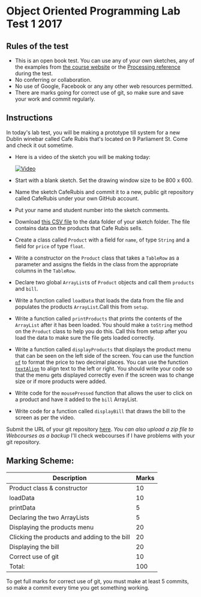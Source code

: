 # Object Oriented Programming Lab Test 1 2017

## Rules of the test
- This is an open book test. You can use any of your own sketches, any of the examples from [the course website](https://github.com/skooter500/OOP-2017-2018) or the [Processing reference](https://processing.org/reference/) during the test.
- No conferring or collaboration.
- No use of Google, Facebook or any any other web resources permitted.
- There are marks going for correct use of git, so make sure and save your work and commit regularly.

## Instructions

In today's lab test, you will be making a prototype till system for a new Dublin winebar called Cafe Rubis that's located on 9 Parliament St. Come and check it out sometime.

- Here is a video of the sketch you will be making today:

  [![Video](http://img.youtube.com/vi/vT8zZTmGnAU/0.jpg)](http://www.youtube.com/watch?v=vT8zZTmGnAU)

- Start with a blank sketch. Set the drawing window size to be 800 x 600.
- Name the sketch CafeRubis and commit it to a new, public git repository called CafeRubis under your own GitHub account.
- Put your name and student number into the sketch comments.
- Download [this CSV file](https://raw.githubusercontent.com/skooter500/OOP_Labtest1_2017_Starter/master/cafe.csv?token=ABs707vNjWJXV5-NZWhvB9QP01xmz4e_ks5aEt06wA%3D%3D) to the data folder of your sketch folder. The file contains data on the products that Cafe Rubis sells.
- Create a class called ```Product``` with a field for ```name```, of type ```String``` and a field for ```price``` of type ```float```.
- Write a constructor on the ```Product``` class that takes a ```TableRow``` as a parameter and assigns the fields in the class from the appropriate columns in the ```TableRow```. 
- Declare two global ```ArrayList```s of ```Product``` objects and call them ```products``` and ```bill```.
- Write a function called ```loadData``` that loads the data from the file and populates the products ```ArrayList```.Call this from ```setup```.
- Write a function called ```printProducts``` that prints the contents of the ```ArrayList``` after it has been loaded. You should make a ```toString``` method on the ```Product``` class to help you do this. Call this from setup after you load the data to make sure the file gets loaded correctly.
- Write a function called ```displayProducts``` that displays the product menu that can be seen on the left side of the screen. You can use the function [```nf```](https://processing.org/reference/nf_.html) to format the price to two decimal places. You can use the function [```textAlign```](https://processing.org/reference/textAlign_.html) to align text to the left or right. You should write your code so that the menu gets displayed correctly even if the screen was to change size or if more products were added.
- Write code for the ```mousePressed``` function that allows the user to click on a product and have it added to the ```bill``` ArrayList.
- Write code for a function called ```displayBill``` that draws the bill to the screen as per the video.

Submit the URL of your git repository [here](https://docs.google.com/forms/d/e/1FAIpQLSexOO73umjdfvfzgd7aEAEkOQ-bXGCXkjnX7x5pif9tVSYyxA/viewform). *You can also upload a zip file to Webcourses as a backup* I'll check webcourses if I have problems with your git repository.

## Marking Scheme:

  | Description | Marks |
  |-------------|-------|
  | Product class & constructor |   10   |
  | loadData |  10     |
  | printData |  5    |
  | Declaring the two ArrayLists |  5    |
  | Displaying the products menu | 20  |
  | Clicking the products and adding to the bill | 20 |
  | Displaying the bill | 20 |
  | Correct use of git | 10 |
  | Total: | 100 |

  To get full marks for correct use of git, you must make at least 5 commits, so make a commit every time you get something working.
